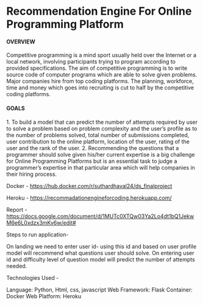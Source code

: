 # Recommendation Engine For Online Programming Platform

<h4>OVERVIEW</h4>
Competitive programming is a mind sport usually held over the Internet or a local network, involving participants trying to program according to provided specifications. The aim of competitive programming is to write source code of computer programs which are able to solve given problems. Major companies hire from top coding platforms. The planning, workforce, time and money which goes into recruiting is cut to half by the competitive coding platforms.


<h4>GOALS</h4>
1. To build a model that can predict the number of attempts required by user to solve a problem based on problem complexity and the user’s profile as to the number of problems solved, total number of submissions completed, user contribution to the online platform, location of the user, rating of the user and the rank of the user.
2. Recommending the questions that a programmer should solve given his/her current expertise is a big challenge for Online Programming Platforms but is an essential task to judge a programmer’s expertise in that particular area which will help companies in their hiring process.


Docker - https://hub.docker.com/r/suthardhaval24/ds_finalproject

Heroku - https://recommadationengineforcoding.herokuapp.com/


Report - https://docs.google.com/document/d/1MUTc0XTQw03Ya2Lo4dt1bQ1JekwM6e6L0xdzx3mKv6w/edit#

Steps to run application-

On landing we need to enter user id- using this id and based on user profile model will recommend what questions user should solve.
On entering user id and difficulty level of question model will predict the number of attempts needed.

Technologies Used -

Language: Python, Html, css, javascript
Web Framework: Flask
Container: Docker
Web Platform: Heroku


